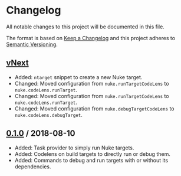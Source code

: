 # Changelog
All notable changes to this project will be documented in this file.

The format is based on [Keep a Changelog](http://keepachangelog.com/en/1.0.0/)
and this project adheres to [Semantic Versioning](http://semver.org/spec/v2.0.0.html).

## [vNext]
- Added: `ntarget` snippet to create a new Nuke target.
- Changed: Moved configuration from `nuke.runTargetCodeLens` to `nuke.codeLens.runTarget`.
- Changed: Moved configuration from `nuke.runTargetCodeLens` to `nuke.codeLens.runTarget`.
- Changed: Moved configuration from `nuke.debugTargetCodeLens` to `nuke.codeLens.debugTarget`.
## [0.1.0] / 2018-08-10
- Added: Task provider to simply run Nuke targets.
- Added: Codelens on build targets to directly run or debug them.
- Added: Commands to debug and run targets with or without its dependencies.

[vNext]: https://github.com/nuke-build/vscode/compare/0.1.0...HEAD
[0.1.0]: https://github.com/nuke-build/vscode/tree/0.1.0

